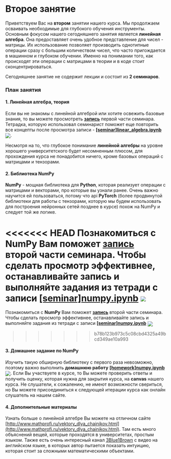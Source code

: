 
# Второе занятие
Приветствуем Вас на **втором** занятии нашего курса. Мы продолжаем осваивать необходимые для глубокого обучения инструменты. Основным фокусом нашего сегодняшнего занятия является **линейная алгебра**. Она предоставляет очень удобное представление для чисел - матрицы. Их использование позволяет производить однотипные операции сразу с большим количеством чисел, что часто пригождается в машинном и глубоком обучении. Именно на понимании того, как происходят эти операции с матрицами в теории и в коде стоит сконцентрироваться.

Сегодняшнее занятие не содержит лекции и состоит из **2 семинаров**. 


### План занятия
#### 1. Линейная алгебра, теория
Если вы не знакомы с линейной алгеброй или хотите освежить базовые знания, то вы можете просмотреть [**запись**](https://www.youtube.com/watch?v=YlHVxQ5R4H4&t=1s) первой части семинара. Тетрадка, которую использовал семинарист поможет еще повторить все концепты после просмотра записи -  [**[seminar]linear_algebra.ipynb**](./[seminar]linear_algebra.ipynb) [<img src="https://colab.research.google.com/assets/colab-badge.svg" align="center">](https://colab.research.google.com/drive/1AB_gZm0EUenXwcF-kmTb2nTHapEt-2PB). 

Несмотря на то, что глубокое понимание **линейной алгебры** на уровне хорошего университетского будет несомненным плюсом, для прохождения курса не понадобится ничего, кроме базовых операций с матрицами и тензорами.

#### 2. Библиотека NumPy 
**NumPy** - мощная библиотека для **Python**, которая реализует операции с матрицами и векторами, про которые вы узнали ранее. Очень важно научится ей пользоваться, потому что api **PyTorch** (более продвинутой библиотеки для работы с тензорами, которую мы будем использовать для построения нейронных сетей позднее в курсе) похож на NumPy и следует той же логике.

<<<<<<< HEAD
Познакомиться с **NumPy** Вам поможет [**запись**](https://www.youtube.com/watch?v=kSbjRclCMOs&t=5s) второй части семинара. Чтобы сделать просмотр эффективнее, останавливайте запись и выполняйте задания из тетради с записи [**[seminar]numpy.ipynb**](./[seminar]numpy.ipynb) [<img src="https://colab.research.google.com/assets/colab-badge.svg" align="center">](https://colab.research.google.com/drive/1g09YewT5tiORRHjNsvKM-59aL5wzHRnQB) 
=======
Познакомиться с **NumPy** Вам поможет [**запись**](https://www.youtube.com/watch?v=kSbjRclCMOs&t=5s) второй части семинара. Чтобы сделать просмотр эффективнее, останавливайте запись и выполняйте задания из тетради с записи [**[seminar]numpy.ipynb**](./[seminar]numpy.ipynb) [<img src="https://colab.research.google.com/assets/colab-badge.svg" align="center">](https://colab.research.google.com/drive/1g09YewT5tiORRHjNsvKM-59aL5wzHRnQ) 
>>>>>>> b78b123b973c5c08cbd4325a49bcd349ae10a993

#### 3. Домашнее задание по NumPy
Изучить такую обширную библиотеку с первого раза невозможно, поэтому важно выполнить **домашнюю работу** [**[homework]numpy.ipynb**](./[homework]numpy.ipynb) [<img src="https://colab.research.google.com/assets/colab-badge.svg" align="center">](https://colab.research.google.com/drive/1ZwgR3ANspp4QMWY_J9Pf6UBsNkvovWhz). Если Вы участвуете в курсе, то Вы можете проверить ответы и получить оценку, которая нужна для закрытия курса, на **canvas** нашего курса. Не слушатели, к сожалению, не имеют возможности свериться, но Вы можете присоединиться к следующей итерации курса как онлайн слушатель на нашем сайте.

#### 4. Дополнительные материалы
Узнать больше о линейной алгебре Вы можете на отличном сайте [http://www.mathprofi.ru/vektory_dlya_chainikov.html](http://www.mathprofi.ru/vektory_dlya_chainikov.html). Там есть много объяснений вещей, которые проходятся в университетах, простым языком. Также есть очень интересный канал [3Blue1Brown](https://www.youtube.com/watch?v=fNk_zzaMoSs) с видео на английском языке, в которых автор пытается показать интуицию, которая стоит за сложными математическими объектами.

